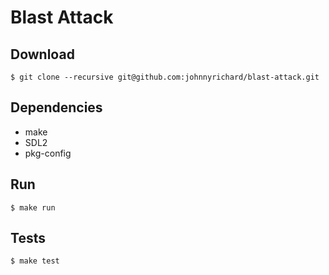 Blast Attack
============

## Download

```shell
$ git clone --recursive git@github.com:johnnyrichard/blast-attack.git
```

## Dependencies

- make
- SDL2
- pkg-config

## Run

```shell
$ make run
```

## Tests

```shell
$ make test
```
